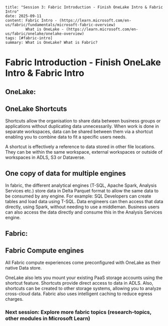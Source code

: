 ```
title: "Session 3: Fabric Introduction - Finish OneLake Intro & Fabric Intro"
date: 2025-09-11
content: Fabric Intro - (https://learn.microsoft.com/en-us/fabric/fundamentals/microsoft-fabric-overview)
         What is OneLake - (https://learn.microsoft.com/en-us/fabric/onelake/onelake-overview)
tags: [#fabric-intro]
summary: What is OneLake? What is Fabric?
```

# Fabric Introduction - Finish OneLake Intro & Fabric Intro

## **OneLake:**
## OneLake Shortcuts

Shortcuts allow the organisation to share data between business groups or applications without duplicating data unnecessarily. When work is done in separate workspaces, data can be shared between them via a shortcut enabling you to combine data to fit a specific users needs.

A shortcut is effectively a reference to data stored in other file locations. They can be within the same workspace, external workspaces or outside of workspaces in ADLS, S3 or Dataverse.

## One copy of data for multiple engines

In fabric, the different analytical engines (T-SQL, Apache Spark, Analysis Services etc.) store data in Delta Parquet format to allow the same data to be consumed by any engine. For example: SQL Developers can create tables and load data using T-SQL. Data engineers can then access that data directly, using Spark, without needing to use a middleman. Business users can also access the data directly and consume this in the Analysis Services engine. 

## **Fabric:** 
## Fabric Compute engines

All Fabric compute experiences come preconfigured with OneLake as their native Data store.

OneLake also lets you mount your existing PaaS storage accounts using the shortcut feature. Shortcuts provide direct access to data in ADLS. Also, shortcuts can be created to other storage systems, allowing you to analyze cross-cloud data. Fabric also uses intelligent caching to reduce egress charges.

### Next session: Explore more fabric topics (research-topics, other modules in Microsoft Learn)